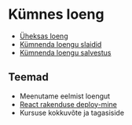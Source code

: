 # Kümnes loeng

- [Üheksas loeng](../Lesson-09/README.md)
- [Kümnenda loengu slaidid](Slides.md)
- [Kümnenda loengu salvestus]()

## Teemad

- Meenutame eelmist loengut
- [React rakenduse deploy-mine](../../../Subjects/Front-End-Frameworks/Topics/Deploy/README.md)
- Kursuse kokkuvõte ja tagasiside
